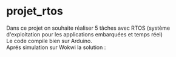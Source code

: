 # projet_rtos
Dans ce projet on souhaite réaliser 5 tâches avec RTOS (système d'exploitation pour les applications embarquées et temps réel)  
Le code compile bien sur Arduino.  
Aprés simulation sur Wokwi la solution :   
